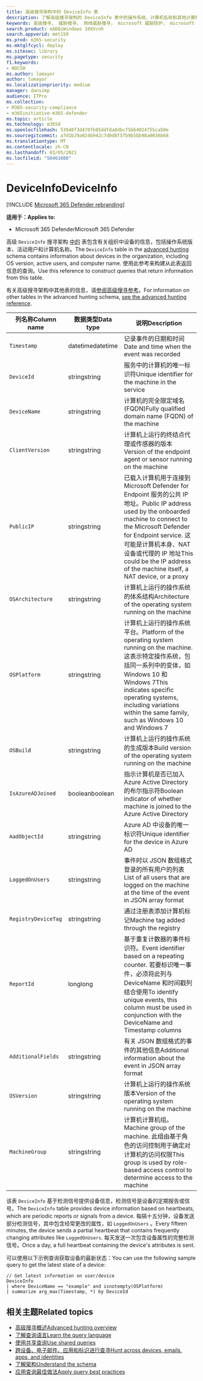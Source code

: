 ```yaml
---
title: 高级搜寻架构中的 DeviceInfo 表
description: 了解高级搜寻架构的 DeviceInfo 表中的操作系统、计算机名称和其他计算机信息
keywords: 高级搜寻， 威胁搜寻， 网络威胁搜寻， microsoft 威胁防护， microsoft 365， mtp， m365， 搜索， 查询， 遥测， 架构参考， kusto， 表， 列， 数据类型， 说明， machineinfo， DeviceInfo， 设备， 计算机， 操作系统， 平台， 用户
search.product: eADQiWindows 10XVcnh
search.appverid: met150
ms.prod: m365-security
ms.mktglfcycl: deploy
ms.sitesec: library
ms.pagetype: security
f1.keywords:
- NOCSH
ms.author: lomayor
author: lomayor
ms.localizationpriority: medium
manager: dansimp
audience: ITPro
ms.collection:
- M365-security-compliance
- m365initiative-m365-defender
ms.topic: article
ms.technology: m365d
ms.openlocfilehash: 53948f3d470fb85ddfda8dbcf5b64024755ca50e
ms.sourcegitcommit: a7d1b29a024b942c7d0d8f5fb9b5bb98a0036b68
ms.translationtype: MT
ms.contentlocale: zh-CN
ms.lasthandoff: 03/05/2021
ms.locfileid: "50461608"
---
```

# <a name="deviceinfo"></a><span data-ttu-id="8e08d-104">DeviceInfo</span><span class="sxs-lookup"><span data-stu-id="8e08d-104">DeviceInfo</span></span>

[!INCLUDE [Microsoft 365 Defender rebranding](../includes/microsoft-defender.md)]


<span data-ttu-id="8e08d-105">**适用于：**</span><span class="sxs-lookup"><span data-stu-id="8e08d-105">**Applies to:**</span></span>
- <span data-ttu-id="8e08d-106">Microsoft 365 Defender</span><span class="sxs-lookup"><span data-stu-id="8e08d-106">Microsoft 365 Defender</span></span>



<span data-ttu-id="8e08d-107">高级 `DeviceInfo` 搜寻架构 [中的](advanced-hunting-overview.md) 表包含有关组织中设备的信息，包括操作系统版本、活动用户和计算机名称。</span><span class="sxs-lookup"><span data-stu-id="8e08d-107">The `DeviceInfo` table in the [advanced hunting](advanced-hunting-overview.md) schema contains information about devices in the organization, including OS version, active users, and computer name.</span></span> <span data-ttu-id="8e08d-108">使用此参考来构建从此表返回信息的查询。</span><span class="sxs-lookup"><span data-stu-id="8e08d-108">Use this reference to construct queries that return information from this table.</span></span>

<span data-ttu-id="8e08d-109">有关高级搜寻架构中其他表的信息，请[参阅高级搜寻参考](advanced-hunting-schema-tables.md)。</span><span class="sxs-lookup"><span data-stu-id="8e08d-109">For information on other tables in the advanced hunting schema, [see the advanced hunting reference](advanced-hunting-schema-tables.md).</span></span>

| <span data-ttu-id="8e08d-110">列名称</span><span class="sxs-lookup"><span data-stu-id="8e08d-110">Column name</span></span> | <span data-ttu-id="8e08d-111">数据类型</span><span class="sxs-lookup"><span data-stu-id="8e08d-111">Data type</span></span> | <span data-ttu-id="8e08d-112">说明</span><span class="sxs-lookup"><span data-stu-id="8e08d-112">Description</span></span> |
|-------------|-----------|-------------|
| `Timestamp` | <span data-ttu-id="8e08d-113">datetime</span><span class="sxs-lookup"><span data-stu-id="8e08d-113">datetime</span></span> | <span data-ttu-id="8e08d-114">记录事件的日期和时间</span><span class="sxs-lookup"><span data-stu-id="8e08d-114">Date and time when the event was recorded</span></span> |
| `DeviceId` | <span data-ttu-id="8e08d-115">string</span><span class="sxs-lookup"><span data-stu-id="8e08d-115">string</span></span> | <span data-ttu-id="8e08d-116">服务中的计算机的唯一标识符</span><span class="sxs-lookup"><span data-stu-id="8e08d-116">Unique identifier for the machine in the service</span></span> |
| `DeviceName` | <span data-ttu-id="8e08d-117">string</span><span class="sxs-lookup"><span data-stu-id="8e08d-117">string</span></span> | <span data-ttu-id="8e08d-118">计算机的完全限定域名 (FQDN)</span><span class="sxs-lookup"><span data-stu-id="8e08d-118">Fully qualified domain name (FQDN) of the machine</span></span> |
| `ClientVersion` | <span data-ttu-id="8e08d-119">string</span><span class="sxs-lookup"><span data-stu-id="8e08d-119">string</span></span> | <span data-ttu-id="8e08d-120">计算机上运行的终结点代理或传感器的版本</span><span class="sxs-lookup"><span data-stu-id="8e08d-120">Version of the endpoint agent or sensor running on the machine</span></span> |
| `PublicIP` | <span data-ttu-id="8e08d-121">string</span><span class="sxs-lookup"><span data-stu-id="8e08d-121">string</span></span> | <span data-ttu-id="8e08d-122">已载入计算机用于连接到 Microsoft Defender for Endpoint 服务的公共 IP 地址。</span><span class="sxs-lookup"><span data-stu-id="8e08d-122">Public IP address used by the onboarded machine to connect to the Microsoft  Defender for Endpoint service.</span></span> <span data-ttu-id="8e08d-123">这可能是计算机本身、NAT 设备或代理的 IP 地址</span><span class="sxs-lookup"><span data-stu-id="8e08d-123">This could be the IP address of the machine itself, a NAT device, or a proxy</span></span> |
| `OSArchitecture` | <span data-ttu-id="8e08d-124">string</span><span class="sxs-lookup"><span data-stu-id="8e08d-124">string</span></span> | <span data-ttu-id="8e08d-125">计算机上运行的操作系统的体系结构</span><span class="sxs-lookup"><span data-stu-id="8e08d-125">Architecture of the operating system running on the machine</span></span> |
| `OSPlatform` | <span data-ttu-id="8e08d-126">string</span><span class="sxs-lookup"><span data-stu-id="8e08d-126">string</span></span> | <span data-ttu-id="8e08d-127">计算机上运行的操作系统平台。</span><span class="sxs-lookup"><span data-stu-id="8e08d-127">Platform of the operating system running on the machine.</span></span> <span data-ttu-id="8e08d-128">这表示特定操作系统，包括同一系列中的变体，如 Windows 10 和 Windows 7</span><span class="sxs-lookup"><span data-stu-id="8e08d-128">This indicates specific operating systems, including variations within the same family, such as Windows 10 and Windows 7</span></span> |
| `OSBuild` | <span data-ttu-id="8e08d-129">string</span><span class="sxs-lookup"><span data-stu-id="8e08d-129">string</span></span> | <span data-ttu-id="8e08d-130">计算机上运行的操作系统的生成版本</span><span class="sxs-lookup"><span data-stu-id="8e08d-130">Build version of the operating system running on the machine</span></span> |
| `IsAzureADJoined` | <span data-ttu-id="8e08d-131">boolean</span><span class="sxs-lookup"><span data-stu-id="8e08d-131">boolean</span></span> | <span data-ttu-id="8e08d-132">指示计算机是否已加入 Azure Active Directory 的布尔指示符</span><span class="sxs-lookup"><span data-stu-id="8e08d-132">Boolean indicator of whether machine is joined to the Azure Active Directory</span></span> |
| `AadObjectId` | <span data-ttu-id="8e08d-133">string</span><span class="sxs-lookup"><span data-stu-id="8e08d-133">string</span></span> | <span data-ttu-id="8e08d-134">Azure AD 中设备的唯一标识符</span><span class="sxs-lookup"><span data-stu-id="8e08d-134">Unique identifier for the device in Azure AD</span></span> |
| `LoggedOnUsers` | <span data-ttu-id="8e08d-135">string</span><span class="sxs-lookup"><span data-stu-id="8e08d-135">string</span></span> | <span data-ttu-id="8e08d-136">事件时以 JSON 数组格式登录的所有用户的列表</span><span class="sxs-lookup"><span data-stu-id="8e08d-136">List of all users that are logged on the machine at the time of the event in JSON array format</span></span> |
| `RegistryDeviceTag` | <span data-ttu-id="8e08d-137">string</span><span class="sxs-lookup"><span data-stu-id="8e08d-137">string</span></span> | <span data-ttu-id="8e08d-138">通过注册表添加计算机标记</span><span class="sxs-lookup"><span data-stu-id="8e08d-138">Machine tag added through the registry</span></span> |
| `ReportId` | <span data-ttu-id="8e08d-139">long</span><span class="sxs-lookup"><span data-stu-id="8e08d-139">long</span></span> | <span data-ttu-id="8e08d-140">基于重复计数器的事件标识符。</span><span class="sxs-lookup"><span data-stu-id="8e08d-140">Event identifier based on a repeating counter.</span></span> <span data-ttu-id="8e08d-141">若要标识唯一事件，必须将此列与 DeviceName 和时间戳列结合使用</span><span class="sxs-lookup"><span data-stu-id="8e08d-141">To identify unique events, this column must be used in conjunction with the DeviceName and Timestamp columns</span></span> |
|`AdditionalFields` | <span data-ttu-id="8e08d-142">string</span><span class="sxs-lookup"><span data-stu-id="8e08d-142">string</span></span> | <span data-ttu-id="8e08d-143">有关 JSON 数组格式的事件的其他信息</span><span class="sxs-lookup"><span data-stu-id="8e08d-143">Additional information about the event in JSON array format</span></span> |
| `OSVersion` | <span data-ttu-id="8e08d-144">string</span><span class="sxs-lookup"><span data-stu-id="8e08d-144">string</span></span> | <span data-ttu-id="8e08d-145">计算机上运行的操作系统版本</span><span class="sxs-lookup"><span data-stu-id="8e08d-145">Version of the operating system running on the machine</span></span> |
| `MachineGroup` | <span data-ttu-id="8e08d-146">string</span><span class="sxs-lookup"><span data-stu-id="8e08d-146">string</span></span> | <span data-ttu-id="8e08d-147">计算机计算机组。</span><span class="sxs-lookup"><span data-stu-id="8e08d-147">Machine group of the machine.</span></span> <span data-ttu-id="8e08d-148">此组由基于角色的访问控制用于确定对计算机的访问权限</span><span class="sxs-lookup"><span data-stu-id="8e08d-148">This group is used by role-based access control to determine access to the machine</span></span> |

<span data-ttu-id="8e08d-149">该表 `DeviceInfo` 基于检测信号提供设备信息，检测信号是设备的定期报告或信号。</span><span class="sxs-lookup"><span data-stu-id="8e08d-149">The `DeviceInfo` table provides device information based on heartbeats, which are periodic reports or signals from a device.</span></span> <span data-ttu-id="8e08d-150">每隔十五分钟，设备发送部分检测信号，其中包含经常更改的属性，如 `LoggedOnUsers` 。</span><span class="sxs-lookup"><span data-stu-id="8e08d-150">Every fifteen minutes, the device sends a partial heartbeat that contains frequently changing attributes like `LoggedOnUsers`.</span></span> <span data-ttu-id="8e08d-151">每天发送一次包含设备属性的完整检测信号。</span><span class="sxs-lookup"><span data-stu-id="8e08d-151">Once a day, a full heartbeat containing the device's attributes is sent.</span></span>

<span data-ttu-id="8e08d-152">可以使用以下示例查询获取设备的最新状态：</span><span class="sxs-lookup"><span data-stu-id="8e08d-152">You can use the following sample query to get the latest state of a device:</span></span>

```kusto
// Get latest information on user/device
DeviceInfo
| where DeviceName == "example" and isnotempty(OSPlatform)
| summarize arg_max(Timestamp, *) by DeviceId 
```

## <a name="related-topics"></a><span data-ttu-id="8e08d-153">相关主题</span><span class="sxs-lookup"><span data-stu-id="8e08d-153">Related topics</span></span>
- [<span data-ttu-id="8e08d-154">高级搜寻概述</span><span class="sxs-lookup"><span data-stu-id="8e08d-154">Advanced hunting overview</span></span>](advanced-hunting-overview.md)
- [<span data-ttu-id="8e08d-155">了解查询语言</span><span class="sxs-lookup"><span data-stu-id="8e08d-155">Learn the query language</span></span>](advanced-hunting-query-language.md)
- [<span data-ttu-id="8e08d-156">使用共享查询</span><span class="sxs-lookup"><span data-stu-id="8e08d-156">Use shared queries</span></span>](advanced-hunting-shared-queries.md)
- [<span data-ttu-id="8e08d-157">跨设备、电子邮件、应用和标识进行查寻</span><span class="sxs-lookup"><span data-stu-id="8e08d-157">Hunt across devices, emails, apps, and identities</span></span>](advanced-hunting-query-emails-devices.md)
- [<span data-ttu-id="8e08d-158">了解架构</span><span class="sxs-lookup"><span data-stu-id="8e08d-158">Understand the schema</span></span>](advanced-hunting-schema-tables.md)
- [<span data-ttu-id="8e08d-159">应用查询最佳做法</span><span class="sxs-lookup"><span data-stu-id="8e08d-159">Apply query best practices</span></span>](advanced-hunting-best-practices.md)
